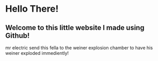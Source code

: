 # Hello There!
## Welcome to this little website I made using Github!
mr electric send this fella to the weiner explosion chamber to have his weiner exploded immediently!
